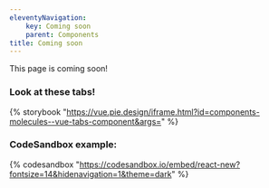```yaml
---
eleventyNavigation:
    key: Coming soon
    parent: Components
title: Coming soon
---
```


This page is coming soon!

### Look at these tabs!
{% storybook "https://vue.pie.design/iframe.html?id=components-molecules--vue-tabs-component&args=" %}

### CodeSandbox example:
{% codesandbox "https://codesandbox.io/embed/react-new?fontsize=14&hidenavigation=1&theme=dark" %}
